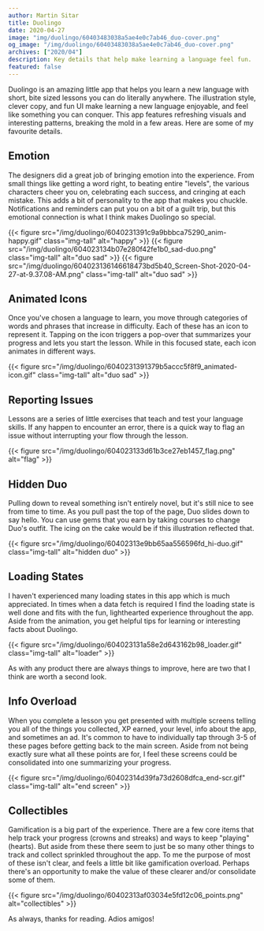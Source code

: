 ```yaml
---
author: Martin Sitar
title: Duolingo
date: 2020-04-27
image: "img/duolingo/60403483038a5ae4e0c7ab46_duo-cover.png"
og_image: "/img/duolingo/60403483038a5ae4e0c7ab46_duo-cover.png"
archives: ["2020/04"]
description: Key details that help make learning a language feel fun.
featured: false
---
```


Duolingo is an amazing little app that helps you learn a new language with short, bite sized lessons you can do literally anywhere. The illustration style, clever copy, and fun UI make learning a new language enjoyable, and feel like something you can conquer. This app features refreshing visuals and interesting patterns, breaking the mold in a few areas. Here are some of my favourite details.

## Emotion

The designers did a great job of bringing emotion into the experience. From small things like getting a word right, to beating entire "levels", the various characters cheer you on, celebrating each success, and cringing at each mistake. This adds a bit of personality to the app that makes you chuckle. Notifications and reminders can put you on a bit of a guilt trip, but this emotional connection is what I think makes Duolingo so special.

{{< figure src="/img/duolingo/6040231391c9a9bbbca75290_anim-happy.gif" class="img-tall" alt="happy" >}}
{{< figure src="/img/duolingo/604023134b07e280f42fe1b0_sad-duo.png" class="img-tall" alt="duo sad" >}}
{{< figure src="/img/duolingo/604023136146618473bd5b40_Screen-Shot-2020-04-27-at-9.37.08-AM.png" class="img-tall" alt="duo sad" >}}

## Animated Icons

Once you've chosen a language to learn, you move through categories of words and phrases that increase in difficulty. Each of these has an icon to represent it. Tapping on the icon triggers a pop-over that summarizes your progress and lets you start the lesson. While in this focused state, each icon animates in different ways.

{{< figure src="/img/duolingo/6040231391379b5accc5f8f9_animated-icon.gif" class="img-tall" alt="duo sad" >}}

## Reporting Issues

Lessons are a series of little exercises that teach and test your language skills. If any happen to encounter an error, there is a quick way to flag an issue without interrupting your flow through the lesson.

{{< figure src="/img/duolingo/604023133d61b3ce27eb1457_flag.png" alt="flag" >}}

## Hidden Duo

Pulling down to reveal something isn't entirely novel, but it's still nice to see from time to time. As you pull past the top of the page, Duo slides down to say hello. You can use gems that you earn by taking courses to change Duo's outfit. The icing on the cake would be if this illustration reflected that.

{{< figure src="/img/duolingo/60402313e9bb65aa556596fd_hi-duo.gif" class="img-tall" alt="hidden duo" >}}

## Loading States

I haven't experienced many loading states in this app which is much appreciated. In times when a data fetch is required I find the loading state is well done and fits with the fun, lighthearted experience throughout the app. Aside from the animation, you get helpful tips for learning or interesting facts about Duolingo.

{{< figure src="/img/duolingo/604023131a58e2d643162b98_loader.gif" class="img-tall" alt="loader" >}}

As with any product there are always things to improve, here are two that I think are worth a second look.

## Info Overload

When you complete a lesson you get presented with multiple screens telling you all of the things you collected, XP earned, your level, info about the app, and sometimes an ad. It's common to have to individually tap through 3-5 of these pages before getting back to the main screen. Aside from not being exactly sure what all these points are for, I feel these screens could be consolidated into one summarizing your progress.

{{< figure src="/img/duolingo/60402314d39fa73d2608dfca_end-scr.gif" class="img-tall" alt="end screen" >}}

## Collectibles

Gamification is a big part of the experience. There are a few core items that help track your progress (crowns and streaks) and ways to keep "playing" (hearts). But aside from these there seem to just be so many other things to track and collect sprinkled throughout the app. To me the purpose of most of these isn't clear, and feels a little bit like gamification overload. Perhaps there's an opportunity to make the value of these clearer and/or consolidate some of them.

{{< figure src="/img/duolingo/60402313af03034e5fd12c06_points.png" alt="collectibles" >}}

As always, thanks for reading. Adios amigos!
